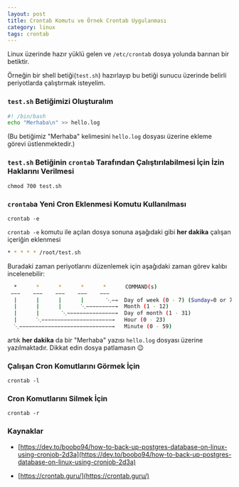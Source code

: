 ```yaml
---
layout: post
title: Crontab Komutu ve Örnek Crontab Uygulanması
category: linux
tags: crontab
---
```


Linux üzerinde hazır yüklü gelen ve `/etc/crontab` dosya yolunda barınan bir betiktir.

Örneğin bir shell betiği(`test.sh`) hazırlayıp bu betiği sunucu üzerinde belirli periyotlarda çalıştırmak isteyelim.

### `test.sh` Betiğimizi Oluşturalım

```sh
#! /bin/bash
echo "Merhaba\n" >> hello.log
```
(Bu betiğimiz "Merhaba" kelimesini `hello.log` dosyası üzerine ekleme görevi üstlenmektedir.)

### `test.sh` Betiğinin `crontab` Tarafından Çalıştırılabilmesi İçin İzin Haklarını Verilmesi

    chmod 700 test.sh

### `crontab`a Yeni Cron Eklenmesi Komutu Kullanılması

    crontab -e

`crontab -e` komutu ile açılan dosya sonuna aşağıdaki gibi **her dakika** çalışan içeriğin eklenmesi

```sh
* * * * * /root/test.sh
```
Buradaki zaman periyotlarını düzenlemek için aşağıdaki zaman görev kalıbı incelenebilir:

```sh
  *      *      *      *      *      COMMAND(s)
 −−−    −−−    −−−    −−−    −−−
  |      |      |      |       ⋱−→  Day of week (0 - 7) (Sunday=0 or 7)
  |      |      |      ⋱−−−−−−−−−→  Month (1 - 12)
  |      |       ⋱−−−−−−−−−−−−−−−→  Day of month (1 - 31)
  |      ⋱−−−−−−−−−−−−−−−−−−−−−−→   Hour (0 - 23)
  ⋱−−−−−−−−−−−−−−−−−−−−−−−−−−−−−→   Minute (0 - 59)
```

artık **her dakika** da bir  "Merhaba" yazısı `hello.log` dosyası üzerine yazılmaktadır. Dikkat edin dosya patlamasın 😉

### Çalışan Cron Komutlarını Görmek İçin

    crontab -l

### Cron Komutlarını Silmek İçin

    crontab -r

### Kaynaklar

 - [https://dev.to/boobo94/how-to-back-up-postgres-database-on-linux-using-cronjob-2d3a](https://dev.to/boobo94/how-to-back-up-postgres-database-on-linux-using-cronjob-2d3a)
 
 - [https://crontab.guru/](https://crontab.guru/)

